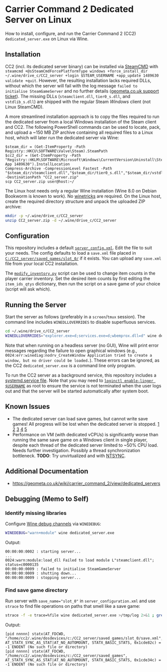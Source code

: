 # Carrier Command 2 Dedicated Server on Linux

How to install, configure, and run the Carrier Command 2 (CC2) `dedicated_server.exe` on Linux via Wine.

## Installation

CC2 (incl. its dedicated server binary) can be installed via [SteamCMD](https://developer.valvesoftware.com/wiki/SteamCMD) with `steamcmd +@sSteamCmdForcePlatformType windows +force_install_dir ~/.wine/drive_c/CC2_server +login $STEAM_USERNAME +app_update 1489630 validate +quit`.
However, the resulting installation lacks required DLLs, without which the server will fail with the log message `failed to initialise SteamGameServer` and no further details ([geometa.co.uk support ticket](https://geometa.co.uk/support/carriercommand/2287)).
The missing DLLs (`steamclient.dll`, `tier0_s.dll`, and `vstdlib_s.dll`) are shipped with the regular Steam *Windows* client (not Linux SteamCMD).

A more streamlined installation approach is to copy the files required to run the dedicated server from a local Windows installation of the Steam client and CC2.
The following PowerShell commands can be used to locate, pack, and upload a ~150 MB ZIP archive containing all required files to a Linux host, which will later run the dedicated server via Wine:

```pwsh
$steam_dir = (Get-ItemProperty -Path Registry::HKCU\SOFTWARE\Valve\Steam).SteamPath
$cc2_dir = (Get-ItemProperty -Path "Registry::HKLM\SOFTWARE\Microsoft\Windows\CurrentVersion\Uninstall\Steam App 1489630").InstallLocation
Compress-Archive -CompressionLevel Fastest -Path "$steam_dir/steamclient.dll","$steam_dir/tier0_s.dll","$steam_dir/vstdlib_s.dll","$cc2_dir/dedicated_server.exe","$cc2_dir/steam_api.dll","$cc2_dir/steam_appid.txt","$cc2_dir/rom_*" -DestinationPath "CC2_server.zip"
scp CC2_server.zip user@host:~/
```

The Linux host needs only a regular Wine installation (Wine 8.0 on Debian Bookworm is known to work).
No [winetricks](https://github.com/Winetricks/winetricks) are required.
On the Linux host, create the required directory structure and unpack the uploaded ZIP archive:

```sh
mkdir -p ~/.wine/drive_c/CC2_server
unzip CC2_server.zip -d ~/.wine/drive_c/CC2_server
```

## Configuration

This repository includes a default [`server_config.xml`](.wine/drive_c/CC2_server/server_config.xml).
Edit the file to suit your needs.
The config defaults to load a `save.xml` file placed in [`C:/CC2_server/saved_games/slot_0/`](.wine/drive_c/CC2_server/saved_games/slot_0/) if it exists.
You can upload any `save.xml` file from your local CC2 installation.

The [`modify_inventory.py`](.wine/drive_c/CC2_server/saved_games/modify_inventory.py) script can be used to change item counts in the player carrier inventory.
Set the desired item counts by first editing the `item_ids_qtys` dictionary, then run the script on a save game of your choice (script will ask which).

## Running the Server

Start the server as follows (preferably in a `screen`/`tmux` session).
The command line includes `WINEDLLOVERRIDES` to disable superfluous services.

```sh
cd ~/.wine/drive_c/CC2_server
WINEDLLOVERRIDES="explorer.exe=d;services.exe=d;wbemprox.dll=d" wine dedicated_server.exe
```

Note that when running on a headless server (no GUI), Wine will print error messages regarding the failure to open graphical windows (e.g., `0024:err:winediag:nodrv_CreateWindow Application tried to create a window, but no driver could be loaded.`).
These errors can be ignored, as the CC2 `dedicated_server.exe` is a command line only program.

To run the CC2 server as a background service, this repository includes a [systemd.service file](.config/systemd/user/cc2-server.service).
Note that you may need to [`loginctl enable-linger $USERNAME`](https://manpages.debian.org/bookworm/systemd/loginctl.1.en.html#User_Commands) as root to ensure the service is not terminated when the user logs out and that the server will be started automatically after system boot.


## Known Issues

* The dedicated server can load save games, but cannot write save games!
  All progress will be lost when the dedicated server is stopped.
  [1](https://geometa.co.uk/support/carriercommand/2227)
  [2](https://geometa.co.uk/support/carriercommand/13520)
  [3](https://geometa.co.uk/support/carriercommand/26425)
  [4](https://steamcommunity.com/app/1489630/discussions/0/3413181885098097346/)
  [5](https://steamcommunity.com/app/1489630/discussions/0/5400412918960408530/)
* Performance on VM (with dedicated vCPUs) is significantly worse than running the same save game on a Windows client in single player, despite each thread of the dedicated server limited to ~50% CPU load.
  Needs further investigation. Possibly a thread synchronization bottleneck.
  **TODO**: Try unvirtualized and with [NTSYNC](https://lore.kernel.org/lkml/20241213193511.457338-1-zfigura@codeweavers.com/).

## Additional Documentation

* <https://geometa.co.uk/wiki/carrier_command_2/view/dedicated_servers>

## Debugging (Memo to Self)

### Identify missing libraries

Configure [Wine debug channels](https://gitlab.winehq.org/wine/wine/-/wikis/Debug-Channels) via `WINEDEBUG`:
```sh
WINEDEBUG="warn+module" wine dedicated_server.exe
```

Output:
```
00:00:00:0002 : starting server...
...
0024:warn:module:load_dll Failed to load module L"steamclient.dll"; status=c0000135
00:00:00:0009 : failed to initialise SteamGameServer
00:00:00:0009 : shutting down...
00:00:00:0009 : stopping server...
```

### Find save game directory

Run server with `save_name="slot_0"` in `server_configuration.xml` and use `strace` to find file operations on paths that smell like a save game:
```sh
strace -f -e trace=%file wine dedicated_server.exe >/tmp/log 2>&1 ; grep -E 'saved_games|slot_0|save.xml' /tmp/log
```

Output:
```
[pid nnnnn] statx(AT_FDCWD, "/home/cc2/.wine/dosdevices/c:/CC2_server/saved_games/slot_0/save.xml", AT_STATX_SYNC_AS_STAT|AT_NO_AUTOMOUNT, STATX_BASIC_STATS, 0x1cde82c) = -1 ENOENT (No such file or directory)
[pid nnnnn] statx(AT_FDCWD, "/home/cc2/.wine/dosdevices/c:/CC2_server/saved_games", AT_STATX_SYNC_AS_STAT|AT_NO_AUTOMOUNT, STATX_BASIC_STATS, 0x1cde34c) = -1 ENOENT (No such file or directory)
```
